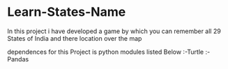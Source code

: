 # Learn-States-Name
In this project i have developed a game by which you can remember all 29 States of India and there location over the map

dependences for this Project is python modules listed Below 
:-Turtle
:-Pandas
